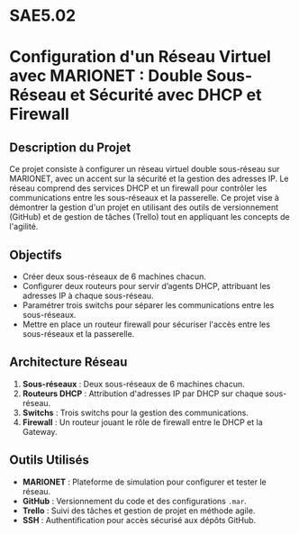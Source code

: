 # SAE5.02

# Configuration d'un Réseau Virtuel avec MARIONET : Double Sous-Réseau et Sécurité avec DHCP et Firewall

## Description du Projet

Ce projet consiste à configurer un réseau virtuel double sous-réseau sur MARIONET, avec un accent sur la sécurité et la gestion des adresses IP. Le réseau comprend des services DHCP et un firewall pour contrôler les communications entre les sous-réseaux et la passerelle. Ce projet vise à démontrer la gestion d'un projet en utilisant des outils de versionnement (GitHub) et de gestion de tâches (Trello) tout en appliquant les concepts de l'agilité.

## Objectifs

- Créer deux sous-réseaux de 6 machines chacun.
- Configurer deux routeurs pour servir d’agents DHCP, attribuant les adresses IP à chaque sous-réseau.
- Paramétrer trois switchs pour séparer les communications entre les sous-réseaux.
- Mettre en place un routeur firewall pour sécuriser l'accès entre les sous-réseaux et la passerelle.

## Architecture Réseau

1. **Sous-réseaux** : Deux sous-réseaux de 6 machines chacun.
2. **Routeurs DHCP** : Attribution d'adresses IP par DHCP sur chaque sous-réseau.
3. **Switchs** : Trois switchs pour la gestion des communications.
4. **Firewall** : Un routeur jouant le rôle de firewall entre le DHCP et la Gateway.

## Outils Utilisés

- **MARIONET** : Plateforme de simulation pour configurer et tester le réseau.
- **GitHub** : Versionnement du code et des configurations `.mar`.
- **Trello** : Suivi des tâches et gestion de projet en méthode agile.
- **SSH** : Authentification pour accès sécurisé aux dépôts GitHub.
